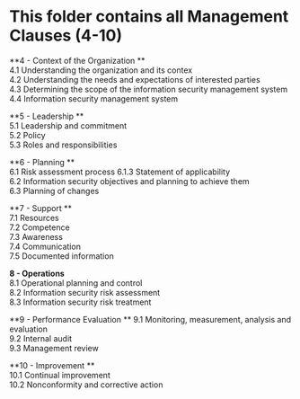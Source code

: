 # This folder contains all Management Clauses (4-10)

**4 - Context of the Organization **		
	4.1 Understanding the organization and its contex	
	4.2 Understanding the needs and expectations of interested parties	
	4.3 Determining the scope of the information security management system	
	4.4 Information security management system	

**5 - Leadership **		
	5.1 Leadership and commitment 	
	5.2 Policy 	
	5.3 Roles and  responsibilities	

**6 - Planning	**	
	6.1 Risk assessment process	
	6.1.3 Statement of applicability	
	6.2 Information security objectives and planning to achieve them	
	6.3 Planning of changes	

**7 - Support	**	
	7.1 Resources	
	7.2 Competence	
	7.3 Awareness	
	7.4 Communication	
	7.5 Documented information	

**8 - Operations**		
	8.1 Operational planning and control 	
	8.2 Information security risk assessment 	
	8.3 Information security risk treatment 	

**9 - Performance Evaluation		**
	9.1 Monitoring, measurement, analysis and evaluation	
	9.2 Internal audit 	
	9.3 Management review 	

**10 - Improvement	**	
	10.1 Continual improvement	
	10.2 Nonconformity and corrective action 	
